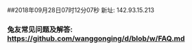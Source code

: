 ##2018年09月28日07时12分07秒 新址: 142.93.15.213
### 兔友常见问题及解答: https://github.com/wanggonging/d/blob/w/FAQ.md
